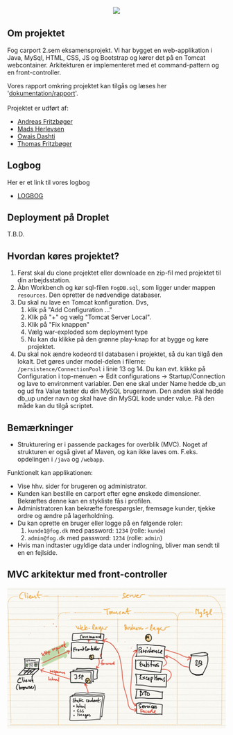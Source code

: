<p align="center">
  <img src="https://i.ibb.co/PFfyyWD/fog-logo-banner.png">
</p>

## Om projektet
Fog carport 2.sem eksamensprojekt. Vi har bygget en web-applikation i Java, MySql, HTML, CSS, JS og Bootstrap og kører det på en Tomcat webcontainer. Arkitekturen er implementeret med et command-pattern og en front-controller.

Vores rapport omkring projektet kan tilgås og læses her '[dokumentation/rapport]()'. <br> <br>
Projektet er udført af:
- [Andreas Fritzbøger](https://github.com/Wolfgang1235)
- [Mads Herlevsen](https://github.com/Mads725)
- [Owais Dashti](https://github.com/OwaisAD)
- [Thomas Fritzbøger](https://github.com/thomasfritzboger)

## Logbog
Her er et link til vores logbog
- [LOGBOG]()



## Deployment på Droplet
T.B.D.

## Hvordan køres projektet?
1. Først skal du clone projektet eller downloade en zip-fil med projektet til din arbejdsstation.
2. Åbn Workbench og kør sql-filen `FogDB.sql`, som ligger under mappen `resources`. Den opretter de nødvendige databaser. 
3. Du skal nu lave en Tomcat konfiguration. Dvs, 
   1. klik på "Add Configuration ..."
   2. Klik på "+" og vælg "Tomcat Server Local".
   3. Klik på "Fix knappen"
   4. Vælg war-exploded som deployment type
   5. Nu kan du klikke på den grønne play-knap for at bygge og køre projektet.
4. Du skal nok ændre kodeord til databasen i projektet, så du kan tilgå den lokalt. Det gøres under model-delen i filerne: `/persistence/ConnectionPool` i linie 13 og 14. Du kan evt. klikke på Configuration i top-menuen -> Edit configurations -> Startup/Connection og lave to environment variabler. Den ene skal under Name hedde db_un og ud fra Value taster du din MySQL brugernavn. Den anden skal hedde db_up under navn og skal have din MySQL kode under value. På den måde kan du tilgå scriptet.

## Bemærkninger
- Strukturering er i passende packages for overblik (MVC). Noget af strukturen er også givet af Maven, og kan ikke laves om. F.eks. opdelingen i `/java` og `/webapp`.

Funktionelt kan applikationen:
- Vise hhv. sider for brugeren og administrator.
- Kunden kan bestille en carport efter egne ønskede dimensioner. Bekræftes denne kan en stykliste fås i profilen.
- Administratoren kan bekræfte forespørgsler, fremsøge kunder, tjekke ordre og ændre på lagerholdning.
- Du kan oprette en bruger eller logge på en følgende roler:
    1. `kunde1@fog.dk` med password: `1234` (rolle: `kunde`)
    2. `admin@fog.dk` med password: `1234` (rolle: `admin`)
- Hvis man indtaster ugyldige data under indlogning, bliver man sendt til en en fejlside.

## MVC arkitektur med front-controller

![](documentation/frontcontroller.jpg)
